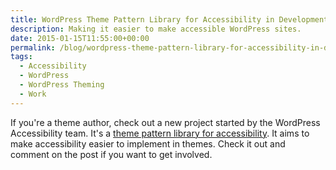 ```yaml
---
title: WordPress Theme Pattern Library for Accessibility in Development
description: Making it easier to make accessible WordPress sites. 
date: 2015-01-15T11:55:00+00:00
permalink: /blog/wordpress-theme-pattern-library-for-accessibility-in-development/
tags:
  - Accessibility
  - WordPress
  - WordPress Theming
  - Work
---
```


If you're a theme author, check out a new project started by the WordPress Accessibility team. It's a [theme pattern library for accessibility](https://make.wordpress.org/accessibility/2015/01/15/wordpress-theme-pattern-library-for-accessibility/). It aims to make accessibility easier to implement in themes. Check it out and comment on the post if you want to get involved.